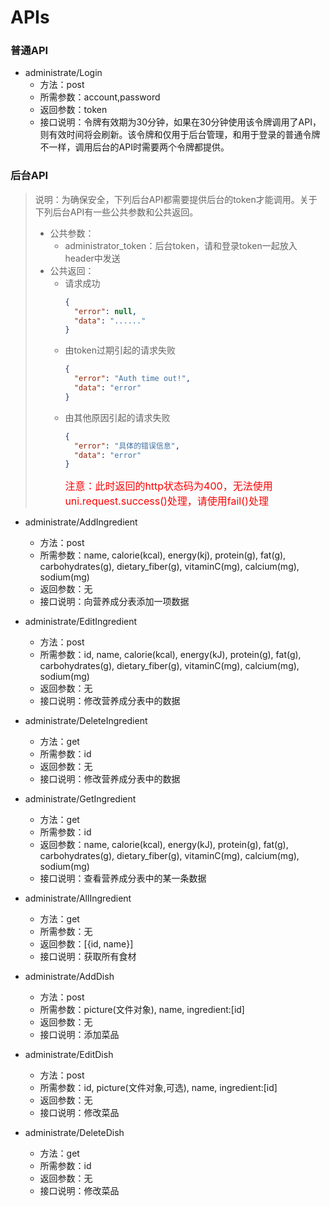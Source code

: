 # APIs
### 普通API
- administrate/Login
  - 方法：post
  - 所需参数：account,password
  - 返回参数：token
  - 接口说明：令牌有效期为30分钟，如果在30分钟使用该令牌调用了API，则有效时间将会刷新。该令牌和仅用于后台管理，和用于登录的普通令牌不一样，调用后台的API时需要两个令牌都提供。

### 后台API
> 说明：为确保安全，下列后台API都需要提供后台的token才能调用。关于下列后台API有一些公共参数和公共返回。
> - 公共参数：
>   - administrator_token：后台token，请和登录token一起放入header中发送
> - 公共返回：
>   - 请求成功
>     ```json
>     {
>       "error": null,
>       "data": "......"
>     }
>     ```
>   - 由token过期引起的请求失败
>     ```json
>     {
>       "error": "Auth time out!",
>       "data": "error"
>     }
>     ```
>   - 由其他原因引起的请求失败
>     ```json
>     {
>       "error": "具体的错误信息",
>       "data": "error"
>     }
>     ```
>     <font color=red size=3>注意：此时返回的http状态码为400，无法使用uni.request.success()处理，请使用fail()处理</font>

- administrate/AddIngredient
  - 方法：post
  - 所需参数：name, calorie(kcal), energy(kj), protein(g), fat(g), carbohydrates(g), dietary_fiber(g), vitaminC(mg), calcium(mg), sodium(mg)
  - 返回参数：无
  - 接口说明：向营养成分表添加一项数据

- administrate/EditIngredient
  - 方法：post
  - 所需参数：id, name, calorie(kcal), energy(kJ), protein(g), fat(g), carbohydrates(g), dietary_fiber(g), vitaminC(mg), calcium(mg), sodium(mg)
  - 返回参数：无
  - 接口说明：修改营养成分表中的数据

- administrate/DeleteIngredient
  - 方法：get
  - 所需参数：id
  - 返回参数：无
  - 接口说明：修改营养成分表中的数据

- administrate/GetIngredient
  - 方法：get
  - 所需参数：id
  - 返回参数：name, calorie(kcal), energy(kJ), protein(g), fat(g), carbohydrates(g), dietary_fiber(g), vitaminC(mg), calcium(mg), sodium(mg)
  - 接口说明：查看营养成分表中的某一条数据

- administrate/AllIngredient
  - 方法：get
  - 所需参数：无
  - 返回参数：[{id, name}]
  - 接口说明：获取所有食材

- administrate/AddDish
  - 方法：post
  - 所需参数：picture(文件对象), name, ingredient:[id]
  - 返回参数：无
  - 接口说明：添加菜品

- administrate/EditDish
  - 方法：post
  - 所需参数：id, picture(文件对象,可选), name, ingredient:[id]
  - 返回参数：无
  - 接口说明：修改菜品

- administrate/DeleteDish
  - 方法：get
  - 所需参数：id
  - 返回参数：无
  - 接口说明：修改菜品
